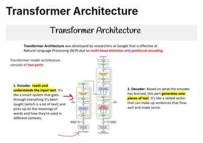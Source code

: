 # Transformer Architecture

![image.png](Transformer%20Architecture%20184d5f4e5b4f806e916cdb6569db34c1/image.png)